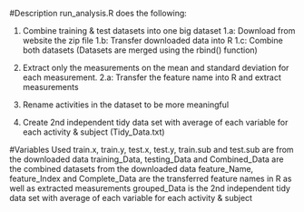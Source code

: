 #Description
run_analysis.R does the following:

1. Combine training & test datasets into one big dataset 
1.a: Download from website the zip file
1.b: Transfer downloaded data into R
1.c: Combine both datasets (Datasets are merged using the rbind() function)

2. Extract only the measurements on the mean and standard deviation for each measurement. 
2.a: Transfer the feature name into R and extract measurements

3. Rename activities in the dataset to be more meaningful

4. Create 2nd independent tidy data set with average of each variable for each activity & subject (Tidy_Data.txt)


#Variables Used
train.x, train.y, test.x, test.y, train.sub and test.sub are from the downloaded data
training_Data, testing_Data and Combined_Data are the combined datasets from the downloaded data
feature_Name, feature_Index and Complete_Data are the transferred feature names in R as well as extracted measurements
grouped_Data is the 2nd independent tidy data set with average of each variable for each activity & subject